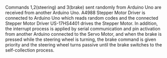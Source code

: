 Commands 1,2(steering) and 3(brake) sent randomly from Arduino Uno are received from another Arduino Uno. A4988 Stepper Motor Driver is connected to Arduino Uno which reads random codes and the connected Stepper Motor Driver US-17HS4401 drives the Stepper Motor. In addition, the interrupt process is applied by serial communication and pin activation from another Arduino connected to the Servo Motor, and when the brake is pressed while the steering wheel is turning, the brake command is given priority and the steering wheel turns passive until the brake switches to the self-collection process.
